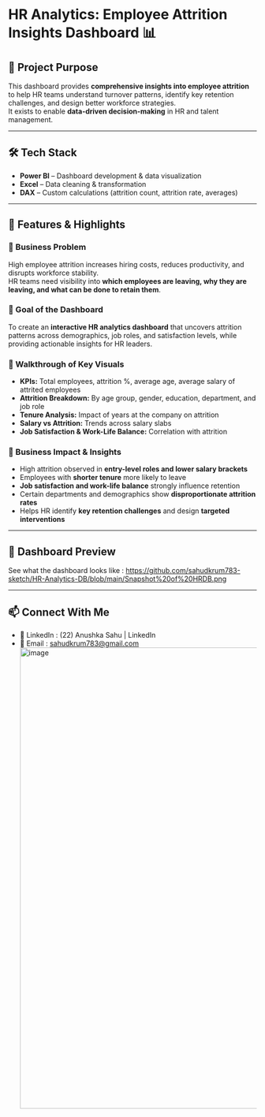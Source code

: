 # HR Analytics: Employee Attrition Insights Dashboard 📊  

## 📌 Project Purpose  
This dashboard provides **comprehensive insights into employee attrition** to help HR teams understand turnover patterns, identify key retention challenges, and design better workforce strategies.  
It exists to enable **data-driven decision-making** in HR and talent management.  

---

## 🛠️ Tech Stack  
- **Power BI** – Dashboard development & data visualization  
- **Excel** – Data cleaning & transformation  
- **DAX** – Custom calculations (attrition count, attrition rate, averages)  

---

## 🚀 Features & Highlights  

### 🔹 Business Problem  
High employee attrition increases hiring costs, reduces productivity, and disrupts workforce stability.  
HR teams need visibility into **which employees are leaving, why they are leaving, and what can be done to retain them**.  

### 🔹 Goal of the Dashboard  
To create an **interactive HR analytics dashboard** that uncovers attrition patterns across demographics, job roles, and satisfaction levels, while providing actionable insights for HR leaders.  

### 🔹 Walkthrough of Key Visuals  
- **KPIs:** Total employees, attrition %, average age, average salary of attrited employees  
- **Attrition Breakdown:** By age group, gender, education, department, and job role  
- **Tenure Analysis:** Impact of years at the company on attrition  
- **Salary vs Attrition:** Trends across salary slabs  
- **Job Satisfaction & Work-Life Balance:** Correlation with attrition  

### 🔹 Business Impact & Insights  
- High attrition observed in **entry-level roles and lower salary brackets**  
- Employees with **shorter tenure** more likely to leave  
- **Job satisfaction and work-life balance** strongly influence retention  
- Certain departments and demographics show **disproportionate attrition rates**  
- Helps HR identify **key retention challenges** and design **targeted interventions**  

---

## 📸 Dashboard Preview  
See what the dashboard looks like : https://github.com/sahudkrum783-sketch/HR-Analytics-DB/blob/main/Snapshot%20of%20HRDB.png

---

## 📫 Connect With Me  
- 💼 LinkedIn : (22) Anushka Sahu | LinkedIn
- 📧 Email : sahudkrum783@gmail.com  <img width="682" height="936" alt="image" src="https://github.com/user-attachments/assets/84303fef-313c-4e41-81d6-eab146de583d" />

